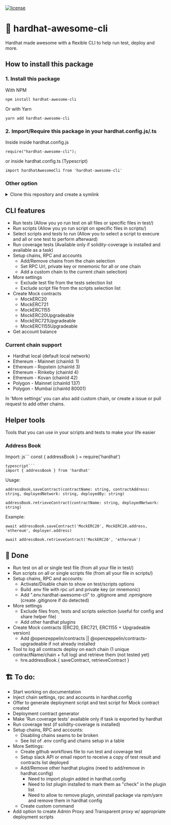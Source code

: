 [![license](https://img.shields.io/github/license/jamesisaac/react-native-background-task.svg)](https://opensource.org/licenses/MIT)

# 👷 hardhat-awesome-cli
 Hardhat made awesome with a flexible CLI to help run test, deploy and more.

## How to install this package
### 1. Install this package
With NPM
```commandline
npm install hardhat-awesome-cli
```
Or with Yarn
```commandline
yarn add hardhat-awesome-cli
```

### 2. Import/Require this package in your hardhat.config.js/.ts

Inside inside hardhat.config.js
```
require("hardhat-awesome-cli");
```
or inside hardhat.config.ts (Typescript)
```
import hardhatAwesomeCli from 'hardhat-awesome-cli'
```

### Other option
<details>
<summary>Clone this repository and create a symlink</summary>

```
git clone https://github.com/marc-aurele-besner/hardhat-awesome-cli

cd hardhat-awesome-cli

npm link
```

in the hardhat project you want to use this plugin

```
npm link hardhat-awesome-cli
```
</details>

## CLI features
- Run tests (Allow you yo run test on all files or specific files in test/)
- Run scripts (Allow you yo run script on specific files in scripts/)
- Select scripts and tests to run (Allow you to select a script to execure and all or one test to perform afterward)
- Run coverage tests (Available only if solidity-coverage is installed and available as a task)
- Setup chains, RPC and accounts 
    - Add/Remove chains from the chain selection
    - Set RPC Url, private key or mnemonic for all or one chain
    - Add a custom chain to the current chain selection)
- More settings
    - Exclude test file from the tests selection list
    - Exclude script file from the scripts selection list
- Create Mock contracts
    - MockERC20
    - MockERC721
    - MockERC1155
    - MockERC20Upgradeable
    - MockERC721Upgradeable
    - MockERC1155Upgradeable
- Get account balance

### Current chain support
- Hardhat local (default local network)
- Ethereum - Mainnet (chainId: 1)
- Ethereum - Ropstein (chainId 3)
- Ethereum - Rinkeby (chainId 4)
- Ethereum - Kovan (chainId 42)
- Polygon - Mainnet (chainId 137)
- Polygon - Mumbai (chainId 80001)

In 'More settings' you can also add custom chain, or create a issue or pull request to add other chains.

## Helper tools
Tools that you can use in your scripts and tests to make your life easier

### Address Book

Import:
js```
const { addressBook } = require('hardhat')
```
typescript```
import { addressBook } from 'hardhat'
```

Usage:
```
addressBook.saveContract(contractName: string, contractAddress: string, deployedNetwork: string, deployedBy: string)

addressBook.retrieveContract(contractName: string, deployedNetwork: string)
```

Example:
```
await addressBook.saveContract('MockERC20', MockERC20.address, 'ethereum', deployer.address)

await addressBook.retrieveContract('MockERC20', 'ethereum')
```

## 💪 Done
- Run test on all or single test file (from all your file in test/)
- Run scripts  on all or single scripts file (from all your file in scripts/)
- Setup chains, RPC and accounts:
    - Activate/Disable chain to show on test/scripts options
    - Build .env file with rpc url and private key (or mnemonic)
    - Add ".env.hardhat-awesome-cli" to .gitignore amd .npmignore (create .gitignore if do detected)
- More settings
    - Exclude files from, tests and scripts selection (useful for config and share helper file)
    - Add other hardhat plugins
- Create Mock contracts (ERC20, ERC721, ERC1155 + Upgradeable version)
    - Add @openzeppelin/contracts || @openzeppelin/contracts-upgradeable if not already installed
- Tool to log all contracts deploy on each chain (1 unique contractName/chain + full log) and retrieve them (not tested yet)
    - hre.addressBook.{ saveContract, retrieveContract }


## 🏗️ To do:
- Start working on documentation
- Inject chain settings, rpc and accounts in hardhat.config
- Offer to generate deployment script and test script for Mock contract created
- Deployment contract generator
- Make 'Run coverage tests' available only if task is exported by hardhat
- Run coverage test (if solidity-coverage is installed)
- Setup chains, RPC and accounts:
    - Disabling chains seams to be broken
    - See list of .env config and chains setup in a table
- More Settings:
    - Create github workflows file to run test and coverage test
    - Setup slack API or email report to receive a copy of test result and contracts list deployed
    - Add/Remove other hardhat plugins (need to add/remove in hardhat.config)
        - Need to import plugin added in hardhat.config
        - Need to list plugin installed to mark them as "check" in the plugin list
        - Need to allow to remove plugin, uninstall package via npm/yarn and remove them in hardhat config
    - Create custom command
- Add option to create Admin Proxy and Transparent proxy w/ appropriate deployment scripts